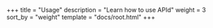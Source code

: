 +++
title = "Usage"
description = "Learn how to use APId"
weight = 3
sort_by = "weight"
template = "docs/root.html"
+++
